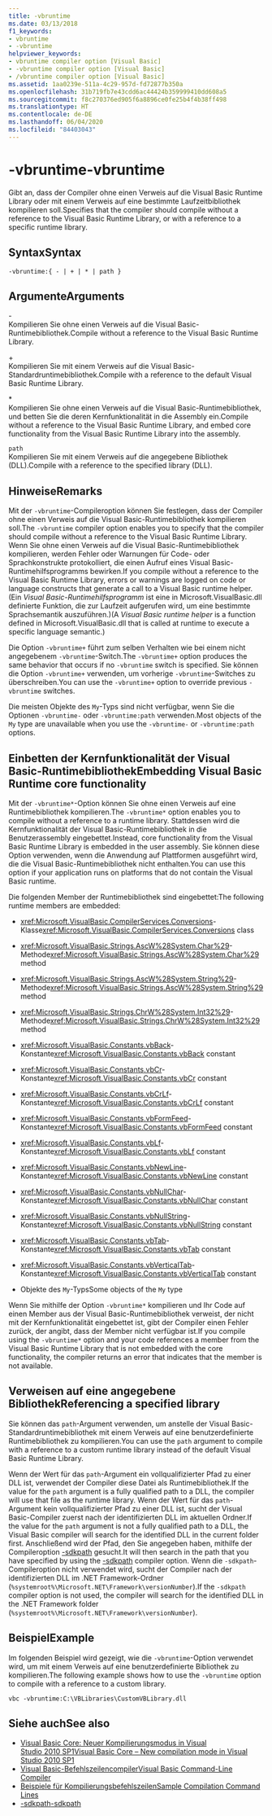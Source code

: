 ```yaml
---
title: -vbruntime
ms.date: 03/13/2018
f1_keywords:
- vbruntime
- -vbruntime
helpviewer_keywords:
- vbruntime compiler option [Visual Basic]
- -vbruntime compiler option [Visual Basic]
- /vbruntime compiler option [Visual Basic]
ms.assetid: 1aa0239e-511a-4c29-957d-fd72877b350a
ms.openlocfilehash: 31b719fb7e43cdd6ac44424b359999410dd608a5
ms.sourcegitcommit: f8c270376ed905f6a8896ce0fe25b4f4b38ff498
ms.translationtype: HT
ms.contentlocale: de-DE
ms.lasthandoff: 06/04/2020
ms.locfileid: "84403043"
---
```

# <a name="-vbruntime"></a><span data-ttu-id="d9139-102">-vbruntime</span><span class="sxs-lookup"><span data-stu-id="d9139-102">-vbruntime</span></span>
<span data-ttu-id="d9139-103">Gibt an, dass der Compiler ohne einen Verweis auf die Visual Basic Runtime Library oder mit einem Verweis auf eine bestimmte Laufzeitbibliothek kompilieren soll.</span><span class="sxs-lookup"><span data-stu-id="d9139-103">Specifies that the compiler should compile without a reference to the Visual Basic Runtime Library, or with a reference to a specific runtime library.</span></span>  
  
## <a name="syntax"></a><span data-ttu-id="d9139-104">Syntax</span><span class="sxs-lookup"><span data-stu-id="d9139-104">Syntax</span></span>  
  
```console  
-vbruntime:{ - | + | * | path }  
```  
  
## <a name="arguments"></a><span data-ttu-id="d9139-105">Argumente</span><span class="sxs-lookup"><span data-stu-id="d9139-105">Arguments</span></span>  
 \-  
 <span data-ttu-id="d9139-106">Kompilieren Sie ohne einen Verweis auf die Visual Basic-Runtimebibliothek.</span><span class="sxs-lookup"><span data-stu-id="d9139-106">Compile without a reference to the Visual Basic Runtime Library.</span></span>  
  
 \+  
 <span data-ttu-id="d9139-107">Kompilieren Sie mit einem Verweis auf die Visual Basic-Standardruntimebibliothek.</span><span class="sxs-lookup"><span data-stu-id="d9139-107">Compile with a reference to the default Visual Basic Runtime Library.</span></span>  
  
 \*  
 <span data-ttu-id="d9139-108">Kompilieren Sie ohne einen Verweis auf die Visual Basic-Runtimebibliothek, und betten Sie die deren Kernfunktionalität in die Assembly ein.</span><span class="sxs-lookup"><span data-stu-id="d9139-108">Compile without a reference to the Visual Basic Runtime Library, and embed core functionality from the Visual Basic Runtime Library into the assembly.</span></span>  
  
 `path`  
 <span data-ttu-id="d9139-109">Kompilieren Sie mit einem Verweis auf die angegebene Bibliothek (DLL).</span><span class="sxs-lookup"><span data-stu-id="d9139-109">Compile with a reference to the specified library (DLL).</span></span>  
  
## <a name="remarks"></a><span data-ttu-id="d9139-110">Hinweise</span><span class="sxs-lookup"><span data-stu-id="d9139-110">Remarks</span></span>  
 <span data-ttu-id="d9139-111">Mit der `-vbruntime`-Compileroption können Sie festlegen, dass der Compiler ohne einen Verweis auf die Visual Basic-Runtimebibliothek kompilieren soll.</span><span class="sxs-lookup"><span data-stu-id="d9139-111">The `-vbruntime` compiler option enables you to specify that the compiler should compile without a reference to the Visual Basic Runtime Library.</span></span> <span data-ttu-id="d9139-112">Wenn Sie ohne einen Verweis auf die Visual Basic-Runtimebibliothek kompilieren, werden Fehler oder Warnungen für Code- oder Sprachkonstrukte protokolliert, die einen Aufruf eines Visual Basic-Runtimehilfsprogramms bewirken.</span><span class="sxs-lookup"><span data-stu-id="d9139-112">If you compile without a reference to the Visual Basic Runtime Library, errors or warnings are logged on code or language constructs that generate a call to a Visual Basic runtime helper.</span></span> <span data-ttu-id="d9139-113">(Ein *Visual Basic-Runtimehilfsprogramm* ist eine in Microsoft.VisualBasic.dll definierte Funktion, die zur Laufzeit aufgerufen wird, um eine bestimmte Sprachsemantik auszuführen.)</span><span class="sxs-lookup"><span data-stu-id="d9139-113">(A *Visual Basic runtime helper* is a function defined in Microsoft.VisualBasic.dll that is called at runtime to execute a specific language semantic.)</span></span>  
  
 <span data-ttu-id="d9139-114">Die Option `-vbruntime+` führt zum selben Verhalten wie bei einem nicht angegebenem `-vbruntime`-Switch.</span><span class="sxs-lookup"><span data-stu-id="d9139-114">The `-vbruntime+` option produces the same behavior that occurs if no `-vbruntime` switch is specified.</span></span> <span data-ttu-id="d9139-115">Sie können die Option `-vbruntime+` verwenden, um vorherige `-vbruntime`-Switches zu überschreiben.</span><span class="sxs-lookup"><span data-stu-id="d9139-115">You can use the `-vbruntime+` option to override previous `-vbruntime` switches.</span></span>  
  
 <span data-ttu-id="d9139-116">Die meisten Objekte des `My`-Typs sind nicht verfügbar, wenn Sie die Optionen `-vbruntime-` oder `-vbruntime:path` verwenden.</span><span class="sxs-lookup"><span data-stu-id="d9139-116">Most objects of the `My` type are unavailable when you use the `-vbruntime-` or `-vbruntime:path` options.</span></span>  
  
## <a name="embedding-visual-basic-runtime-core-functionality"></a><span data-ttu-id="d9139-117">Einbetten der Kernfunktionalität der Visual Basic-Runtimebibliothek</span><span class="sxs-lookup"><span data-stu-id="d9139-117">Embedding Visual Basic Runtime core functionality</span></span>  
 <span data-ttu-id="d9139-118">Mit der `-vbruntime*`-Option können Sie ohne einen Verweis auf eine Runtimebibliothek kompilieren.</span><span class="sxs-lookup"><span data-stu-id="d9139-118">The `-vbruntime*` option enables you to compile without a reference to a runtime library.</span></span> <span data-ttu-id="d9139-119">Stattdessen wird die Kernfunktionalität der Visual Basic-Runtimebibliothek in die Benutzerassembly eingebettet.</span><span class="sxs-lookup"><span data-stu-id="d9139-119">Instead, core functionality from the Visual Basic Runtime Library is embedded in the user assembly.</span></span> <span data-ttu-id="d9139-120">Sie können diese Option verwenden, wenn die Anwendung auf Plattformen ausgeführt wird, die die Visual Basic-Runtimebibliothek nicht enthalten.</span><span class="sxs-lookup"><span data-stu-id="d9139-120">You can use this option if your application runs on platforms that do not contain the Visual Basic runtime.</span></span>  
  
 <span data-ttu-id="d9139-121">Die folgenden Member der Runtimebibliothek sind eingebettet:</span><span class="sxs-lookup"><span data-stu-id="d9139-121">The following runtime members are embedded:</span></span>  
  
- <span data-ttu-id="d9139-122"><xref:Microsoft.VisualBasic.CompilerServices.Conversions>-Klasse</span><span class="sxs-lookup"><span data-stu-id="d9139-122"><xref:Microsoft.VisualBasic.CompilerServices.Conversions> class</span></span>  
  
- <span data-ttu-id="d9139-123"><xref:Microsoft.VisualBasic.Strings.AscW%28System.Char%29>-Methode</span><span class="sxs-lookup"><span data-stu-id="d9139-123"><xref:Microsoft.VisualBasic.Strings.AscW%28System.Char%29> method</span></span>  
  
- <span data-ttu-id="d9139-124"><xref:Microsoft.VisualBasic.Strings.AscW%28System.String%29>-Methode</span><span class="sxs-lookup"><span data-stu-id="d9139-124"><xref:Microsoft.VisualBasic.Strings.AscW%28System.String%29> method</span></span>  
  
- <span data-ttu-id="d9139-125"><xref:Microsoft.VisualBasic.Strings.ChrW%28System.Int32%29>-Methode</span><span class="sxs-lookup"><span data-stu-id="d9139-125"><xref:Microsoft.VisualBasic.Strings.ChrW%28System.Int32%29> method</span></span>  
  
- <span data-ttu-id="d9139-126"><xref:Microsoft.VisualBasic.Constants.vbBack>-Konstante</span><span class="sxs-lookup"><span data-stu-id="d9139-126"><xref:Microsoft.VisualBasic.Constants.vbBack> constant</span></span>  
  
- <span data-ttu-id="d9139-127"><xref:Microsoft.VisualBasic.Constants.vbCr>-Konstante</span><span class="sxs-lookup"><span data-stu-id="d9139-127"><xref:Microsoft.VisualBasic.Constants.vbCr> constant</span></span>  
  
- <span data-ttu-id="d9139-128"><xref:Microsoft.VisualBasic.Constants.vbCrLf>-Konstante</span><span class="sxs-lookup"><span data-stu-id="d9139-128"><xref:Microsoft.VisualBasic.Constants.vbCrLf> constant</span></span>  
  
- <span data-ttu-id="d9139-129"><xref:Microsoft.VisualBasic.Constants.vbFormFeed>-Konstante</span><span class="sxs-lookup"><span data-stu-id="d9139-129"><xref:Microsoft.VisualBasic.Constants.vbFormFeed> constant</span></span>  
  
- <span data-ttu-id="d9139-130"><xref:Microsoft.VisualBasic.Constants.vbLf>-Konstante</span><span class="sxs-lookup"><span data-stu-id="d9139-130"><xref:Microsoft.VisualBasic.Constants.vbLf> constant</span></span>  
  
- <span data-ttu-id="d9139-131"><xref:Microsoft.VisualBasic.Constants.vbNewLine>-Konstante</span><span class="sxs-lookup"><span data-stu-id="d9139-131"><xref:Microsoft.VisualBasic.Constants.vbNewLine> constant</span></span>  
  
- <span data-ttu-id="d9139-132"><xref:Microsoft.VisualBasic.Constants.vbNullChar>-Konstante</span><span class="sxs-lookup"><span data-stu-id="d9139-132"><xref:Microsoft.VisualBasic.Constants.vbNullChar> constant</span></span>  
  
- <span data-ttu-id="d9139-133"><xref:Microsoft.VisualBasic.Constants.vbNullString>-Konstante</span><span class="sxs-lookup"><span data-stu-id="d9139-133"><xref:Microsoft.VisualBasic.Constants.vbNullString> constant</span></span>  
  
- <span data-ttu-id="d9139-134"><xref:Microsoft.VisualBasic.Constants.vbTab>-Konstante</span><span class="sxs-lookup"><span data-stu-id="d9139-134"><xref:Microsoft.VisualBasic.Constants.vbTab> constant</span></span>  
  
- <span data-ttu-id="d9139-135"><xref:Microsoft.VisualBasic.Constants.vbVerticalTab>-Konstante</span><span class="sxs-lookup"><span data-stu-id="d9139-135"><xref:Microsoft.VisualBasic.Constants.vbVerticalTab> constant</span></span>  
  
- <span data-ttu-id="d9139-136">Objekte des `My`-Typs</span><span class="sxs-lookup"><span data-stu-id="d9139-136">Some objects of the `My` type</span></span>  
  
 <span data-ttu-id="d9139-137">Wenn Sie mithilfe der Option `-vbruntime*` kompilieren und Ihr Code auf einen Member aus der Visual Basic-Runtimebibliothek verweist, der nicht mit der Kernfunktionalität eingebettet ist, gibt der Compiler einen Fehler zurück, der angibt, dass der Member nicht verfügbar ist.</span><span class="sxs-lookup"><span data-stu-id="d9139-137">If you compile using the `-vbruntime*` option and your code references a member from the Visual Basic Runtime Library that is not embedded with the core functionality, the compiler returns an error that indicates that the member is not available.</span></span>  
  
## <a name="referencing-a-specified-library"></a><span data-ttu-id="d9139-138">Verweisen auf eine angegebene Bibliothek</span><span class="sxs-lookup"><span data-stu-id="d9139-138">Referencing a specified library</span></span>  
 <span data-ttu-id="d9139-139">Sie können das `path`-Argument verwenden, um anstelle der Visual Basic-Standardruntimebibliothek mit einem Verweis auf eine benutzerdefinierte Runtimebibliothek zu kompilieren.</span><span class="sxs-lookup"><span data-stu-id="d9139-139">You can use the `path` argument to compile with a reference to a custom runtime library instead of the default Visual Basic Runtime Library.</span></span>  
  
 <span data-ttu-id="d9139-140">Wenn der Wert für das `path`-Argument ein vollqualifizierter Pfad zu einer DLL ist, verwendet der Compiler diese Datei als Runtimebibliothek.</span><span class="sxs-lookup"><span data-stu-id="d9139-140">If the value for the `path` argument is a fully qualified path to a DLL, the compiler will use that file as the runtime library.</span></span> <span data-ttu-id="d9139-141">Wenn der Wert für das `path`-Argument kein vollqualifizierter Pfad zu einer DLL ist, sucht der Visual Basic-Compiler zuerst nach der identifizierten DLL im aktuellen Ordner.</span><span class="sxs-lookup"><span data-stu-id="d9139-141">If the value for the `path` argument is not a fully qualified path to a DLL, the Visual Basic compiler will search for the identified DLL in the current folder first.</span></span> <span data-ttu-id="d9139-142">Anschließend wird der Pfad, den Sie angegeben haben, mithilfe der Compileroption [-sdkpath](sdkpath.md) gesucht.</span><span class="sxs-lookup"><span data-stu-id="d9139-142">It will then search in the path that you have specified by using the [-sdkpath](sdkpath.md) compiler option.</span></span> <span data-ttu-id="d9139-143">Wenn die `-sdkpath`-Compileroption nicht verwendet wird, sucht der Compiler nach der identifizierten DLL im .NET Framework-Ordner (`%systemroot%\Microsoft.NET\Framework\versionNumber`).</span><span class="sxs-lookup"><span data-stu-id="d9139-143">If the `-sdkpath` compiler option is not used, the compiler will search for the identified DLL in the .NET Framework folder (`%systemroot%\Microsoft.NET\Framework\versionNumber`).</span></span>  
  
## <a name="example"></a><span data-ttu-id="d9139-144">Beispiel</span><span class="sxs-lookup"><span data-stu-id="d9139-144">Example</span></span>  
 <span data-ttu-id="d9139-145">Im folgenden Beispiel wird gezeigt, wie die `-vbruntime`-Option verwendet wird, um mit einem Verweis auf eine benutzerdefinierte Bibliothek zu kompilieren.</span><span class="sxs-lookup"><span data-stu-id="d9139-145">The following example shows how to use the `-vbruntime` option to compile with a reference to a custom library.</span></span>  
  
```console
vbc -vbruntime:C:\VBLibraries\CustomVBLibrary.dll  
```  
  
## <a name="see-also"></a><span data-ttu-id="d9139-146">Siehe auch</span><span class="sxs-lookup"><span data-stu-id="d9139-146">See also</span></span>

- [<span data-ttu-id="d9139-147">Visual Basic Core: Neuer Kompilierungsmodus in Visual Studio 2010 SP1</span><span class="sxs-lookup"><span data-stu-id="d9139-147">Visual Basic Core – New compilation mode in Visual Studio 2010 SP1</span></span>](https://devblogs.microsoft.com/vbteam/vb-core-new-compilation-mode-in-visual-studio-2010-sp1/)
- [<span data-ttu-id="d9139-148">Visual Basic-Befehlszeilencompiler</span><span class="sxs-lookup"><span data-stu-id="d9139-148">Visual Basic Command-Line Compiler</span></span>](index.md)
- [<span data-ttu-id="d9139-149">Beispiele für Kompilierungsbefehlszeilen</span><span class="sxs-lookup"><span data-stu-id="d9139-149">Sample Compilation Command Lines</span></span>](sample-compilation-command-lines.md)
- [<span data-ttu-id="d9139-150">-sdkpath</span><span class="sxs-lookup"><span data-stu-id="d9139-150">-sdkpath</span></span>](sdkpath.md)
